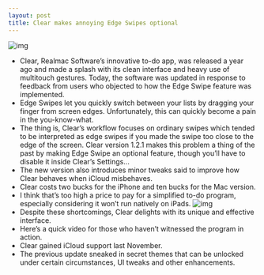 ```yaml
---
layout: post
title: Clear makes annoying Edge Swipes optional
---
```

![img](http://media.idownloadblog.com/wp-content/uploads/2012/11/Clear-for-Mac-screenshot-001.jpg)
* Clear, Realmac Software’s innovative to-do app, was released a year ago and made a splash with its clean interface and heavy use of multitouch gestures. Today, the software was updated in response to feedback from users who objected to how the Edge Swipe feature was implemented.
* Edge Swipes let you quickly switch between your lists by dragging your finger from screen edges. Unfortunately, this can quickly become a pain in the you-know-what.
* The thing is, Clear’s workflow focuses on ordinary swipes which tended to be interpreted as edge swipes if you made the swipe too close to the edge of the screen. Clear version 1.2.1 makes this problem a thing of the past by making Edge Swipe an optional feature, though you’ll have to disable it inside Clear’s Settings…
* The new version also introduces minor tweaks said to improve how Clear behaves when iCloud misbehaves.
* Clear costs two bucks for the iPhone and ten bucks for the Mac version.
* I think that’s too high a price to pay for a simplified to-do program, especially considering it won’t run natively on iPads.
![img](http://media.idownloadblog.com/wp-content/uploads/2012/04/Clear-1.1-for-iOS-iPhone-screenshot.jpg)
* Despite these shortcomings, Clear delights with its unique and effective interface.
* Here’s a quick video for those who haven’t witnessed the program in action.
* Clear gained iCloud support last November.
* The previous update sneaked in secret themes that can be unlocked under certain circumstances, UI tweaks and other enhancements.

